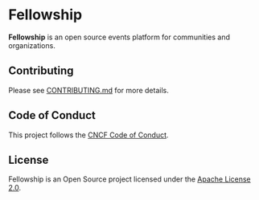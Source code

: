 # Fellowship

**Fellowship** is an open source events platform for communities and organizations.

## Contributing

Please see [CONTRIBUTING.md](./CONTRIBUTING.md) for more details.

## Code of Conduct

This project follows the [CNCF Code of Conduct](https://github.com/cncf/foundation/blob/master/code-of-conduct.md).

## License

Fellowship is an Open Source project licensed under the [Apache License 2.0](https://www.apache.org/licenses/LICENSE-2.0).
